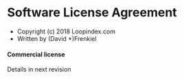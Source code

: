 Software License Agreement
==========================
<ul>
<li>Copyright (c) 2018 Loopindex.com
<li>Written by (David *)Frenkiel
</ul>
<h4>Commercial license</h4>
Details in next revision

